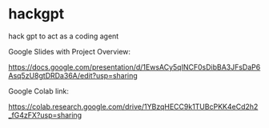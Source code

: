 # hackgpt
hack gpt to act as a coding agent

Google Slides with Project Overview:

https://docs.google.com/presentation/d/1EwsACy5qINCF0sDibBA3JFsDaP6Asq5zU8gtDRDa36A/edit?usp=sharing

Google Colab link:

https://colab.research.google.com/drive/1YBzqHECC9k1TUBcPKK4eCd2h2_fG4zFX?usp=sharing



